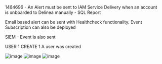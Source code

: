 1464696 - An Alert must be sent to IAM Service Delivery when an account is onboarded to Delinea manually - SQL Report 

Email based alert can be sent with Healthcheck functionality. Event Subscription can also be deployed

SIEM - Event is also sent

USER	1	CREATE	1	A user was created

![image](https://github.com/mattboyce2001/SQL_Reports/assets/90758673/394c32b0-9bf6-467e-a310-a1a877a20e39)
![image](https://github.com/mattboyce2001/SQL_Reports/assets/90758673/3cf8b09c-2031-4496-bfbb-fb8df2f01cf1)
![image](https://github.com/mattboyce2001/SQL_Reports/assets/90758673/4a8d426f-3d7d-4e78-b3ac-1c12da6f599d)



